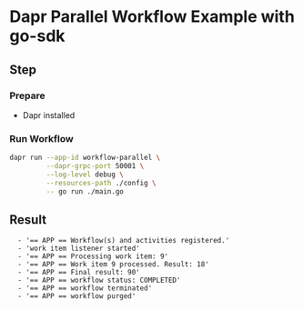 # Dapr Parallel Workflow Example with go-sdk

## Step

### Prepare

- Dapr installed

### Run Workflow

<!-- STEP
name: Run Workflow
output_match_mode: substring
expected_stdout_lines:
  - '== APP == Workflow(s) and activities registered.'
  - 'work item listener started'
  - '== APP == Processing work item: 9'
  - '== APP == Work item 9 processed. Result: 18'
  - '== APP == Final result: 90'
  - '== APP == workflow status: COMPLETED'
  - '== APP == workflow terminated'
  - '== APP == workflow purged'

background: true
sleep: 30
timeout_seconds: 60
-->

```bash
dapr run --app-id workflow-parallel \
         --dapr-grpc-port 50001 \
         --log-level debug \
         --resources-path ./config \
         -- go run ./main.go
```

<!-- END_STEP -->

## Result

```
  - '== APP == Workflow(s) and activities registered.'
  - 'work item listener started'
  - '== APP == Processing work item: 9'
  - '== APP == Work item 9 processed. Result: 18'
  - '== APP == Final result: 90'
  - '== APP == workflow status: COMPLETED'
  - '== APP == workflow terminated'
  - '== APP == workflow purged'
```

